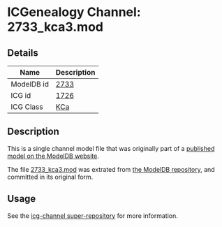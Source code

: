 # ICGenealogy Channel: 2733\_kca3.mod

## Details

Name | Description
---- | -----------
ModelDB id | [2733](http://senselab.med.yale.edu/ModelDB/ShowModel.cshtml?model=2733)
ICG id | [1726](http://icg.neurotheory.ox.ac.uk/channels/5/1726)
ICG Class | [KCa](http://icg.neurotheory.ox.ac.uk/channels/5)

## Description

This is a single channel model file that was originally part of a [published model on the ModelDB website](http://senselab.med.yale.edu/mModelDB/ShowModel.cshtml?model=2733).

The file [2733\_kca3.mod](2733_kca3.mod) was extrated from [the ModelDB repository](http://senselab.med.yale.edu/ModelDB/ShowModel.cshtml?model=2733), and committed in its original form.

## Usage

See the [icg-channel super-repository](https://github.com/icgenealogy/icg-channels) for more information.